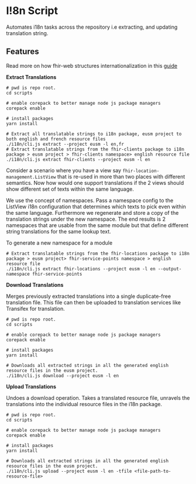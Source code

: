 # I!8n Script

Automates i18n tasks across the repository i.e extracting, and updating translation string.

## Features

Read more on how fhir-web structures internationalization in this [guide]()

**Extract Translations**

```shell
# pwd is repo root.
cd scripts

# enable corepack to better manage node js package managers
corepack enable

# install packages
yarn install

# Extract all translatable strings to i18n package, eusm project to both english and french resource files
./i18n/cli.js extract --project eusm -l en,fr
# Extract translatable strings from the fhir-clients package to i18n package > eusm project > fhir-clients namespace> english resource file
./i18n/cli.js extract fhir-clients --project eusm -l en
```

Consider a scenario where you have a view say `fhir-location-management.ListView` that is re-used in more than two places with different semantics. Now how would one support translations if the 2 views should show different set of texts within the same language.

We use the concept of namespaces. Pass a namespace config to the ListView i18n configuration that determines which texts to pick even within the same language. Furthermore we regenerate and store a copy of the translation strings under the new namespace. The end results is 2 namespaces that are usable from the same module but that define different string translations for the same lookup text.

To generate a new namespace for a module

```shell
# Extract translatable strings from the fhir-locations package to i18n package > eusm project> fhir-service-points namespace > english resource file
./i18n/cli.js extract fhir-locations --project eusm -l en --output-namespace fhir-service-points
```

**Download Translations**

Merges previously extracted translations into a single duplicate-free translation file. This file can then be uploaded to translation services like Transifex for translation.

```shell
# pwd is repo root.
cd scripts

# enable corepack to better manage node js package managers
corepack enable

# install packages
yarn install

# Downloads all extracted strings in all the generated english resource files in the eusm project.
./i18n/cli.js download --project eusm -l en
```

**Upload Translations**

Undoes a download operation. Takes a translated resource file, unravels the translations into the individual resource files in the i18n package.

```shell
# pwd is repo root.
cd scripts

# enable corepack to better manage node js package managers
corepack enable

# install packages
yarn install

# Downloads all extracted strings in all the generated english resource files in the eusm project.
./i18n/cli.js upload --project eusm -l en -tfile <file-path-to-resource-file>
```
